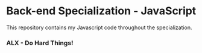 # Back-end Specialization - JavaScript

This repository contains my Javascript code throughout the specialization.

### ALX - Do Hard Things!